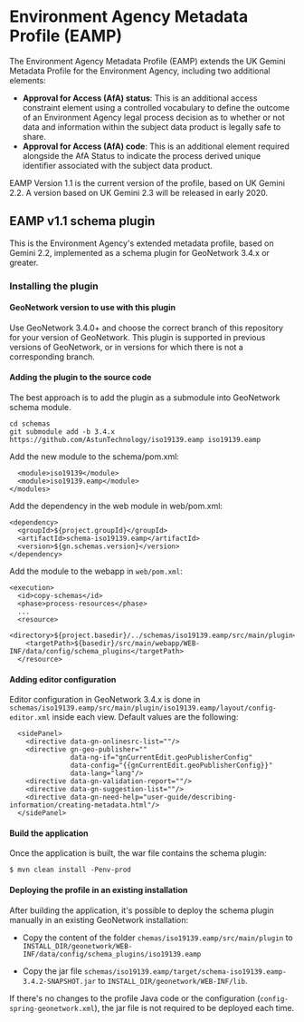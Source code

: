 # Environment Agency Metadata Profile (EAMP)

The Environment Agency Metadata Profile (EAMP) extends the UK Gemini Metadata Profile for the Environment Agency, including two additional elements:

 * **Approval for Access (AfA) status**: This is an additional access constraint element using a controlled vocabulary to define 
the outcome of an Environment Agency legal process decision as to whether or not data and information within the subject data product is legally safe to share.
 * **Approval for Access (AfA) code**: This is an additional element required alongside the AfA Status to indicate the process derived unique identifier associated with the subject data product.
 
EAMP Version 1.1 is the current version of the profile, based on UK Gemini 2.2. A version based on UK Gemini 2.3 will be released in early 2020.

## EAMP v1.1 schema plugin

This is the Environment Agency's extended metadata profile, based on Gemini 2.2, implemented as a schema plugin for GeoNetwork 3.4.x or greater.

### Installing the plugin

#### GeoNetwork version to use with this plugin

Use GeoNetwork 3.4.0+ and choose the correct branch of this repository for your version of GeoNetwork.
This plugin is supported in previous versions of GeoNetwork, or in versions for which there is not a corresponding branch.

#### Adding the plugin to the source code

The best approach is to add the plugin as a submodule into GeoNetwork schema module.

```
cd schemas
git submodule add -b 3.4.x https://github.com/AstunTechnology/iso19139.eamp iso19139.eamp
```

Add the new module to the schema/pom.xml:

```
  <module>iso19139</module>
  <module>iso19139.eamp</module>
</modules>
```

Add the dependency in the web module in web/pom.xml:

```
<dependency>
  <groupId>${project.groupId}</groupId>
  <artifactId>schema-iso19139.eamp</artifactId>
  <version>${gn.schemas.version}</version>
</dependency>
```

Add the module to the webapp in `web/pom.xml`:

```
<execution>
  <id>copy-schemas</id>
  <phase>process-resources</phase>
  ...
  <resource>
    <directory>${project.basedir}/../schemas/iso19139.eamp/src/main/plugin</directory>
    <targetPath>${basedir}/src/main/webapp/WEB-INF/data/config/schema_plugins</targetPath>
  </resource>
```
#### Adding editor configuration

Editor configuration in GeoNetwork 3.4.x is done in `schemas/iso19139.eamp/src/main/plugin/iso19139.eamp/layout/config-editor.xml` inside each view. Default values are the following:

      <sidePanel>
        <directive data-gn-onlinesrc-list=""/>
        <directive gn-geo-publisher=""
                   data-ng-if="gnCurrentEdit.geoPublisherConfig"
                   data-config="{{gnCurrentEdit.geoPublisherConfig}}"
                   data-lang="lang"/>
        <directive data-gn-validation-report=""/>
        <directive data-gn-suggestion-list=""/>
        <directive data-gn-need-help="user-guide/describing-information/creating-metadata.html"/>
      </sidePanel>
      
#### Build the application 

Once the application is built, the war file contains the schema plugin:

```
$ mvn clean install -Penv-prod
```

#### Deploying the profile in an existing installation

After building the application, it's possible to deploy the schema plugin manually in an existing GeoNetwork installation:

- Copy the content of the folder `chemas/iso19139.eamp/src/main/plugin` to `INSTALL_DIR/geonetwork/WEB-INF/data/config/schema_plugins/iso19139.eamp `

- Copy the jar file `schemas/iso19139.eamp/target/schema-iso19139.eamp-3.4.2-SNAPSHOT.jar` to `INSTALL_DIR/geonetwork/WEB-INF/lib`.

If there's no changes to the profile Java code or the configuration (`config-spring-geonetwork.xml`), the jar file is not required to be deployed each time.

